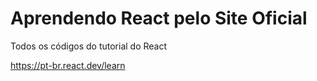 # Aprendendo React pelo Site Oficial
Todos os códigos do tutorial do React

https://pt-br.react.dev/learn